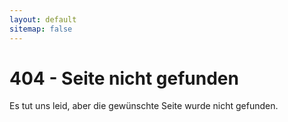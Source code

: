```yaml
---
layout: default
sitemap: false
---
```


# 404 - Seite nicht gefunden

Es tut uns leid, aber die gewünschte Seite wurde nicht gefunden.
